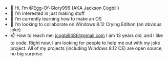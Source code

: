 - 👋 Hi, I’m @Egg-Of-Glory999 (AKA Jackson Cogbill)
- 👀 I’m interested in just making stuff
- 🌱 I’m currently learning how to make an OS
- 💞️ I’m looking to collaborate on Windows 8.12 Crying Edition (an obvious joke)
- 📫 How to reach me: jcogbill486@gmail.com
I am 13 years old, and I like to code.
Right now, I am looking for people to help me out with my joke project.
All of my projects (including Windows 8.12 CE) are open source, no big surprise.
